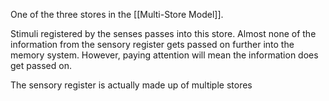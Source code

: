 
One of the three stores in the [[Multi-Store Model]].

Stimuli registered by the senses passes into this store. Almost none of the information from the sensory register gets passed on further into the memory system. However, paying attention will mean the information does get passed on.

The sensory register is actually made up of multiple stores

